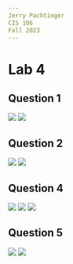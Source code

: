 ```yaml
---
Jerry Pachtinger
CIS 106
Fall 2023
---
```

# Lab 4

## Question 1
![](1.1.png)
![](1.2.png)

## Question 2
![](2.1.png)
![](2.2.png)

## Question 4
![](q4.1.png)
![](4.2.png)
![](4.3.png)

## Question 5
![](5.1.png)
![](5.2.png)